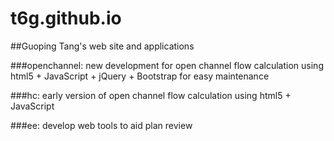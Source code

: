 # t6g.github.io
##Guoping Tang's web site and applications

###openchannel: 
new development for open channel flow calculation using html5 + JavaScript + jQuery + Bootstrap for easy maintenance

###hc: 
early version of open channel flow calculation using html5 + JavaScript

###ee: 
develop web tools to aid plan review